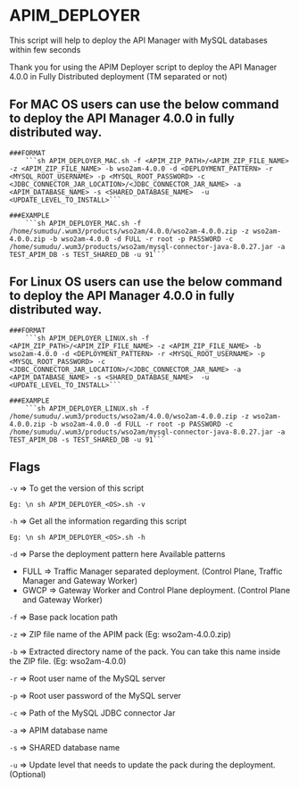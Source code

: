 # APIM_DEPLOYER
This script will help to deploy the API Manager with MySQL databases within few seconds

Thank you for using the APIM Deployer script to deploy the API Manager 4.0.0 in Fully Distributed deployment (TM separated or not)

## For MAC OS users can use the below command to deploy the API Manager 4.0.0 in fully distributed way.

    ###FORMAT
        ```sh APIM_DEPLOYER_MAC.sh -f <APIM_ZIP_PATH>/<APIM_ZIP_FILE_NAME> -z <APIM_ZIP_FILE_NAME> -b wso2am-4.0.0 -d <DEPLOYMENT_PATTERN> -r <MYSQL_ROOT_USERNAME> -p <MYSQL_ROOT_PASSWORD> -c <JDBC_CONNECTOR_JAR_LOCATION>/<JDBC_CONNECTOR_JAR_NAME> -a <APIM_DATABASE_NAME> -s <SHARED_DATABASE_NAME>  -u <UPDATE_LEVEL_TO_INSTALL>```

    ###EXAMPLE
        ```sh APIM_DEPLOYER_MAC.sh -f /home/sumudu/.wum3/products/wso2am/4.0.0/wso2am-4.0.0.zip -z wso2am-4.0.0.zip -b wso2am-4.0.0 -d FULL -r root -p PASSWORD -c /home/sumudu/.wum3/products/wso2am/mysql-connector-java-8.0.27.jar -a TEST_APIM_DB -s TEST_SHARED_DB -u 91```

## For Linux OS users can use the below command to deploy the API Manager 4.0.0 in fully distributed way.

    ###FORMAT
        ```sh APIM_DEPLOYER_LINUX.sh -f <APIM_ZIP_PATH>/<APIM_ZIP_FILE_NAME> -z <APIM_ZIP_FILE_NAME> -b wso2am-4.0.0 -d <DEPLOYMENT_PATTERN> -r <MYSQL_ROOT_USERNAME> -p <MYSQL_ROOT_PASSWORD> -c <JDBC_CONNECTOR_JAR_LOCATION>/<JDBC_CONNECTOR_JAR_NAME> -a <APIM_DATABASE_NAME> -s <SHARED_DATABASE_NAME>  -u <UPDATE_LEVEL_TO_INSTALL>```

    ###EXAMPLE
        ```sh APIM_DEPLOYER_LINUX.sh -f /home/sumudu/.wum3/products/wso2am/4.0.0/wso2am-4.0.0.zip -z wso2am-4.0.0.zip -b wso2am-4.0.0 -d FULL -r root -p PASSWORD -c /home/sumudu/.wum3/products/wso2am/mysql-connector-java-8.0.27.jar -a TEST_APIM_DB -s TEST_SHARED_DB -u 91```

## Flags 
`-v` => To get the version of this script

```
Eg: \n sh APIM_DEPLOYER_<OS>.sh -v
```

`-h` => Get all the information regarding this script

```
Eg: \n sh APIM_DEPLOYER_<OS>.sh -h
```

`-d` => Parse the deployment pattern here Available patterns

- FULL => Traffic Manager separated deployment. (Control Plane, Traffic Manager and Gateway Worker)
- GWCP => Gateway Worker and Control Plane deployment. (Control Plane and Gateway Worker)

`-f` => Base pack location path

`-z` => ZIP file name of the APIM pack (Eg: wso2am-4.0.0.zip)

`-b` => Extracted directory name of the pack. You can take this name inside the ZIP file. (Eg: wso2am-4.0.0)

`-r` => Root user name of the MySQL server

`-p` => Root user password of the MySQL server

`-c` => Path of the MySQL JDBC connector Jar

`-a` => APIM database name

`-s` => SHARED database name

`-u` => Update level that needs to update the pack during the deployment. (Optional)
